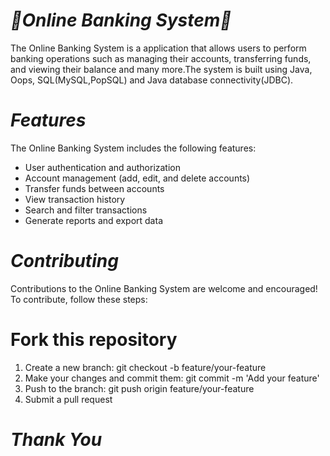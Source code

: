 # ***🌟Online Banking System🌟***
The Online Banking System is a application that allows users to perform banking operations such as managing their accounts, transferring funds, and viewing their balance and many more.The system is built using Java, Oops, SQL(MySQL,PopSQL) and Java database connectivity(JDBC).

# ***Features***
The Online Banking System includes the following features: <br>

* User authentication and authorization <br>
* Account management (add, edit, and delete accounts) <br>
* Transfer funds between accounts <br>
* View transaction history <br>
* Search and filter transactions <br>
* Generate reports and export data <br>


# ***Contributing***
Contributions to the Online Banking System are welcome and encouraged! To contribute, follow these steps: <br>

# Fork this repository
1. Create a new branch: git checkout -b feature/your-feature <br>
2. Make your changes and commit them: git commit -m 'Add your feature' <br>
3. Push to the branch: git push origin feature/your-feature <br>
4. Submit a pull request <br>


# ***Thank You***
